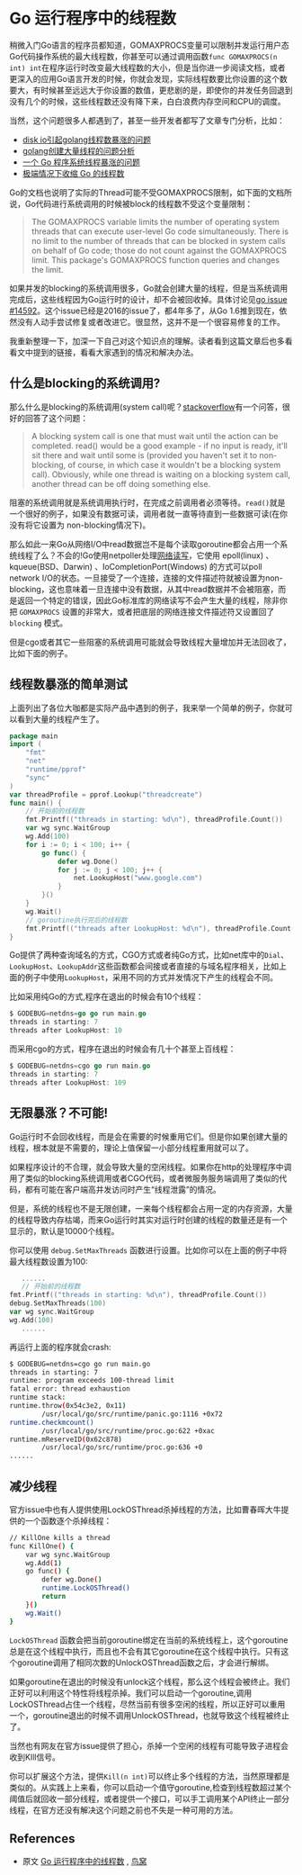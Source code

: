 # Go 运行程序中的线程数

稍微入门Go语言的程序员都知道，GOMAXPROCS变量可以限制并发运行用户态Go代码操作系统的最大线程数，你甚至可以通过调用函数`func GOMAXPROCS(n int) int`在程序运行时改变最大线程数的大小，但是当你进一步阅读文档，或者更深入的应用Go语言开发的时候，你就会发现，实际线程数要比你设置的这个数要大，有时候甚至远远大于你设置的数值，更悲剧的是，即使你的并发任务回退到没有几个的时候，这些线程数还没有降下来，白白浪费内存空间和CPU的调度。

当然，这个问题很多人都遇到了，甚至一些开发者都写了文章专门分析，比如：

* [disk io引起golang线程数暴涨的问题](http://xiaorui.cc/archives/5171)
* [golang创建大量线程的问题分析](https://yuerblog.cc/2020/03/02/golang%E5%88%9B%E5%BB%BA%E5%A4%A7%E9%87%8F%E7%BA%BF%E7%A8%8B%E7%9A%84%E9%97%AE%E9%A2%98%E5%88%86%E6%9E%90/)
* [一个 Go 程序系统线程暴涨的问题](https://zhuanlan.zhihu.com/p/22474724)
* [极端情况下收缩 Go 的线程数](https://xargin.com/shrink-go-threads/)

Go的文档也说明了实际的Thread可能不受GOMAXPROCS限制，如下面的文档所说，Go代码进行系统调用的时候被block的线程数不受这个变量限制：

> The GOMAXPROCS variable limits the number of operating system threads that can execute user-level Go code simultaneously. There is no limit to the number of threads that can be blocked in system calls on behalf of Go code; those do not count against the GOMAXPROCS limit. This package's GOMAXPROCS function queries and changes the limit.

如果并发的blocking的系统调用很多，Go就会创建大量的线程，但是当系统调用完成后，这些线程因为Go运行时的设计，却不会被回收掉。具体讨论见[go issue #14592](https://github.com/golang/go/issues/14592)。这个issue已经是2016的issue了，都4年多了，从Go 1.6推到现在，依然没有人动手尝试修复或者改进它。很显然，这并不是一个很容易修复的工作。

我重新整理一下，加深一下自己对这个知识点的理解。读者看到这篇文章后也多看看文中提到的链接，看看大家遇到的情况和解决办法。

## 什么是blocking的系统调用?

那么什么是blocking的系统调用(system call)呢？[stackoverflow](https://stackoverflow.com/questions/19309136/what-is-meant-by-blocking-system-call/19313275)有一个问答，很好的回答了这个问题：

> A blocking system call is one that must wait until the action can be completed. read() would be a good example - if no input is ready, it'll sit there and wait until some is (provided you haven't set it to non-blocking, of course, in which case it wouldn't be a blocking system call). Obviously, while one thread is waiting on a blocking system call, another thread can be off doing something else.

阻塞的系统调用就是系统调用执行时，在完成之前调用者必须等待。`read()`就是一个很好的例子，如果没有数据可读，调用者就一直等待直到一些数据可读(在你没有将它设置为 non-blocking情况下)。

那么如此一来Go从网络I/O中read数据岂不是每个读取goroutine都会占用一个系统线程了么？不会的!Go使用netpoller处理[网络读写](https://morsmachine.dk/netpoller)，它使用 epoll(linux) 、kqueue(BSD、Darwin) 、IoCompletionPort(Windows) 的方式可以poll network I/O的状态。一旦接受了一个连接，连接的文件描述符就被设置为non-blocking，这也意味着一旦连接中没有数据，从其中read数据并不会被阻塞，而是返回一个特定的错误，因此Go标准库的网络读写不会产生大量的线程，除非你把 `GOMAXPROCS` 设置的非常大，或者把底层的网络连接文件描述符又设置回了 `blocking` 模式。

但是cgo或者其它一些阻塞的系统调用可能就会导致线程大量增加并无法回收了，比如下面的例子。

## 线程数暴涨的简单测试

上面列出了各位大咖都是实际产品中遇到的例子，我来举一个简单的例子，你就可以看到大量的线程产生了。

```go
package main
import (
	"fmt"
	"net"
	"runtime/pprof"
	"sync"
)
var threadProfile = pprof.Lookup("threadcreate")
func main() {
	// 开始前的线程数
	fmt.Printf(("threads in starting: %d\n"), threadProfile.Count())
	var wg sync.WaitGroup
	wg.Add(100)
	for i := 0; i < 100; i++ {
		go func() {
			defer wg.Done()
			for j := 0; j < 100; j++ {
				net.LookupHost("www.google.com")
			}
		}()
	}
	wg.Wait()
	// goroutine执行完后的线程数
	fmt.Printf(("threads after LookupHost: %d\n"), threadProfile.Count())
}
```

Go提供了两种查询域名的方式，CGO方式或者纯Go方式，比如net库中的`Dial`、`LookupHost`、`LookupAddr`这些函数都会间接或者直接的与域名程序相关，比如上面的例子中使用`LookupHost`，采用不同的方式并发情况下产生的线程会不同。

比如采用纯Go的方式,程序在退出的时候会有10个线程：

```go
$ GODEBUG=netdns=go go run main.go
threads in starting: 7
threads after LookupHost: 10
```

而采用cgo的方式，程序在退出的时候会有几十个甚至上百线程：

```go
$ GODEBUG=netdns=cgo go run main.go
threads in starting: 7
threads after LookupHost: 109
```

## 无限暴涨？不可能!

Go运行时不会回收线程，而是会在需要的时候重用它们。但是你如果创建大量的线程，根本就是不需要的，理论上值保留一小部分线程重用就可以了。

如果程序设计的不合理，就会导致大量的空闲线程。如果你在http的处理程序中调用了类似的blocking系统调用或者CGO代码，或者微服务服务端调用了类似的代码，都有可能在客户端高并发访问时产生“线程泄露”的情况。

但是，系统的线程也不是无限创建，一来每个线程都会占用一定的内存资源，大量的线程导致内存枯竭，而来Go运行时其实对运行时创建的线程的数量还是有一个显示的，默认是10000个线程。

你可以使用 `debug.SetMaxThreads` 函数进行设置。比如你可以在上面的例子中将最大线程数设置为100:

```go
   ......
   // 开始前的线程数
fmt.Printf(("threads in starting: %d\n"), threadProfile.Count())
debug.SetMaxThreads(100)
var wg sync.WaitGroup
wg.Add(100)
   ......
```

再运行上面的程序就会crash:

```bash
$ GODEBUG=netdns=cgo go run main.go
threads in starting: 7
runtime: program exceeds 100-thread limit
fatal error: thread exhaustion
runtime stack:
runtime.throw(0x54c3e2, 0x11)
        /usr/local/go/src/runtime/panic.go:1116 +0x72
runtime.checkmcount()
        /usr/local/go/src/runtime/proc.go:622 +0xac
runtime.mReserveID(0x62c878)
        /usr/local/go/src/runtime/proc.go:636 +0
......
```

## 减少线程

官方issue中也有人提供使用LockOSThread杀掉线程的方法，比如曹春晖大牛提供的一个函数逐个杀掉线程：

```bash
// KillOne kills a thread
func KillOne() {
	var wg sync.WaitGroup
	wg.Add(1)
	go func() {
		defer wg.Done()
		runtime.LockOSThread()
		return
	}()
	wg.Wait()
}
```

`LockOSThread` 函数会把当前goroutine绑定在当前的系统线程上，这个goroutine总是在这个线程中执行，而且也不会有其它goroutine在这个线程中执行。只有这个goroutine调用了相同次数的UnlockOSThread函数之后，才会进行解绑。

如果goroutine在退出的时候没有unlock这个线程，那么这个线程会被终止。我们正好可以利用这个特性将线程杀掉。我们可以启动一个goroutine,调用LockOSThread占住一个线程，尽然当前有很多空闲的线程，所以正好可以重用一个，goroutine退出的时候不调用UnlockOSThread，也就导致这个线程被终止了。

当然也有网友在官方issue提供了担心，杀掉一个空闲的线程有可能导致子进程会收到KIll信号。

你可以扩展这个方法，提供`Kill(n int)`可以终止多个线程的方法，当然原理都是类似的。从实践上上来看，你可以启动一个值守goroutine,检查到线程数超过某个阈值后就回收一部分线程，或者提供一个接口，可以手工调用某个API终止一部分线程，在官方还没有解决这个问题之前也不失是一种可用的方法。

## References

* 原文 [Go 运行程序中的线程数](https://colobu.com/2020/12/20/threads-in-go-runtime/) , [鸟窝](https://colobu.com/)
